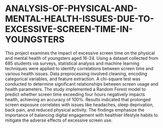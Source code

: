# ANALYSIS-OF-PHYSICAL-AND-MENTAL-HEALTH-ISSUES-DUE-TO-EXCESSIVE-SCREEN-TIME-IN-YOUNGSTERS

This project examines the impact of excessive screen time on the physical and mental health of youngsters aged 16-24. Using a dataset collected from 685 students via surveys, statistical analysis and machine learning techniques were applied to identify correlations between screen time and various health issues. Data preprocessing involved cleaning, encoding categorical variables, and feature extraction. A chi-square test was conducted to determine significant relationships between screen usage and health parameters. The study implemented a Random Forest model to predict whether screen time exceeding four hours negatively impacts health, achieving an accuracy of 100%. Results indicated that prolonged screen exposure correlates with issues like headaches, sleep deprivation, back pain, and reduced physical activity. The findings emphasize the importance of balancing digital engagement with healthier lifestyle habits to mitigate the adverse effects of excessive screen use.
